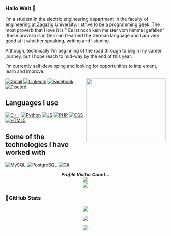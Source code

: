 ### Hallo Welt 👋
I’m a student in the electric engineering department in the faculty of engineering at Zagazig University. I strive to be a programming geek.
The most proverb that I love it is  " Es ist noch kein meister vom himmel gefallen" ,these proverb is in German
I learned the German language and I am very good at it whether speaking, writing and listening.

Although, technically I’m beginning of the road through to begin my career journey, but I hope reach to mid-way by the end of this year. 

I’m currently self-developing and looking for opportunities to implement, learn and improve.
<p align="left"> 
  <img align='right' src='https://media1.tenor.com/images/763645168fe913c18e4d52385e91cccc/tenor.gif?itemid=11550101' height = "200" width="250" >
</p>
<p align="center">


[![Gmail](https://img.shields.io/badge/Gmail-D14836?style=for-the-badge&logo=gmail&logoColor=white)](mailto:khaild22k12m71f@gmail.com)
[![LinkedIn](https://img.shields.io/badge/LinkedIn-%230177B5?style=for-the-badge&logo=linkedin&logoColor=white)](https://www.linkedin.com/in/khaled-mahmoud-/)
[![Facebook](https://img.shields.io/badge/Facebook-%231877F2.svg?style=for-the-badge&logo=Facebook&logoColor=white)](https://www.facebook.com/profile.php?id=100015074238386)
[![Discord](https://img.shields.io/badge/Discord-4634f0?logo=discord&logoColor=white&style=for-the-badge)](https://discordapp.com/users/945781914286055474)

</a>
</p>

## Languages I use  
[![C++](https://img.shields.io/badge/C++-00599C?style=for-the-badge&logo=c%2B%2B&logoColor=white)](https://en.cppreference.com/)
[![Python](https://img.shields.io/badge/Python-3670A0?style=for-the-badge&logo=python&logoColor=ffdd54)](https://www.python.org/)
[![JS](https://img.shields.io/badge/JavaScript-F7DF1E?style=for-the-badge&logo=javascript&logoColor=black)](https://developer.mozilla.org/en-US/docs/Web/JavaScript)
[![PHP](https://img.shields.io/badge/PHP-777BB4?style=for-the-badge&logo=php&logoColor=white)](https://www.php.net/)
[![CSS](https://img.shields.io/badge/CSS-1572B6?style=for-the-badge&logo=css3&logoColor=white)](https://developer.mozilla.org/en-US/docs/Web/CSS)
[![HTML5](https://img.shields.io/badge/HTML5-E34F26?style=for-the-badge&logo=html5&logoColor=white)](https://developer.mozilla.org/en-US/docs/Web/Guide/HTML/HTML5)


## Some of the technologies I have worked with
[![MySQL](https://img.shields.io/badge/MySQL-4479A1?style=for-the-badge&logo=mysql&logoColor=white)](https://www.mysql.com/)
[![PostgreSQL](https://img.shields.io/badge/PostgreSQL-336791?style=for-the-badge&logo=postgresql&logoColor=white)](https://www.postgresql.org/)
[![Git](https://img.shields.io/badge/Git-F05032?style=for-the-badge&logo=git&logoColor=white)](https://git-scm.com/)

<p align="center">
  <i><b>Profile Visitor Count...</b></i><br>
  <img src="https://raw.githubusercontent.com/saadeghi/saadeghi/master/dino.gif" /><br>
  <img src="https://profile-counter.glitch.me/KhaledMahmoudSaeed/count.svg" />
</p>



### 🎯GitHub Stats <p align="center"> 

<p align="center">
    <img src="https://github-readme-stats.vercel.app/api?username=KhaledMahmoudSaeed&show_icons=true&theme=dark"></a>
<p align="center">
     <img src="https://github-readme-streak-stats.herokuapp.com/?user={KhaledMahmoudSaeed}&theme=dark"></a>
<p align="center">
    <img src="https://github-readme-stats.vercel.app/api/top-langs/?username=KhaledMahmoudSaeed&layout=compact&theme=dark"></a>
<!--
**KhaledMahmoudSaeed/KhaledMahmoudSaeed** is a ✨ _special_ ✨ repository because its `README.md` (this file) appears on your GitHub profile.

Here are some ideas to get you started:

- 🔭 I’m currently working on ...
- 🌱 I’m currently learning ...
- 👯 I’m looking to collaborate on ...
- 🤔 I’m looking for help with ...
- 💬 Ask me about ...
- 📫 How to reach me: ...
- 😄 Pronouns: ...
- ⚡ Fun fact: ...
-->
